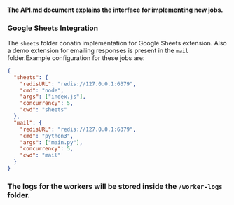 #### The API.md document explains the interface for implementing new jobs.

### Google Sheets Integration

The `sheets` folder conatin implementation for Google Sheets extension. Also a demo extension for emailing responses is present in the `mail` folder.Example configuration for these jobs are:

```json
{
  "sheets": {
    "redisURL": "redis://127.0.0.1:6379",
    "cmd": "node",
    "args": ["index.js"],
    "concurrency": 5,
    "cwd": "sheets"
  },
  "mail": {
    "redisURL": "redis://127.0.0.1:6379",
    "cmd": "python3",
    "args": ["main.py"],
    "concurrency": 5,
    "cwd": "mail"
  }
}
```

### The logs for the workers will be stored inside the `/worker-logs` folder.
